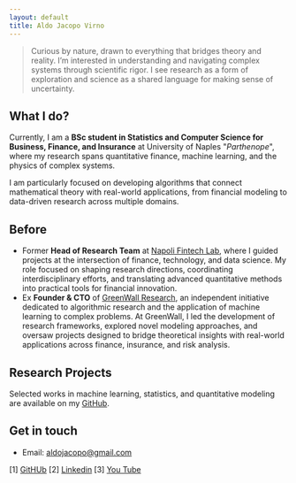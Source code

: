 ```yaml
---
layout: default
title: Aldo Jacopo Virno
---
```


> Curious by nature, drawn to everything that bridges theory and reality. I’m interested in understanding and navigating complex systems through scientific rigor. I see research as a form of exploration and science as a shared language for making sense of uncertainty.

## What I do?

Currently, I am a **BSc student in Statistics and Computer Science for Business, Finance, and Insurance** at University of Naples "_Parthenope_", where my research spans quantitative finance, machine learning, and the physics of complex systems. 

I am particularly focused on developing algorithms that connect mathematical theory with real-world applications, from financial modeling to data-driven research across multiple domains.

## Before

- Former **Head of Research Team** at [Napoli Fintech Lab](https://disaq.uniparthenope.it/fintechlab/), where I guided projects at the intersection of finance, technology, and data science. My role focused on shaping research directions, coordinating interdisciplinary efforts, and translating advanced quantitative methods into practical tools for financial innovation.
- Ex **Founder & CTO** of [GreenWall Research](https://www.linkedin.com/company/greenwall-research), an independent initiative dedicated to algorithmic research and the application of machine learning to complex problems. At GreenWall, I led the development of research frameworks, explored novel modeling approaches, and oversaw projects designed to bridge theoretical insights with real-world applications across finance, insurance, and risk analysis.

## Research Projects

Selected works in machine learning, statistics, and quantitative modeling are available on my [GitHub](https://github.com/aldojacopovirno).

## Get in touch

- Email: [aldojacopo@gmail.com](mailto:aldojacopo@gmail.com)
 
[1] [GitHUb](https://www.linkedin.com/in/aldo-jacopo-virno)
[2] [Linkedin](https://www.linkedin.com/in/aldo-jacopo-virno)
[3] [You Tube](https://www.youtube.com/@aldojacopovirno)
